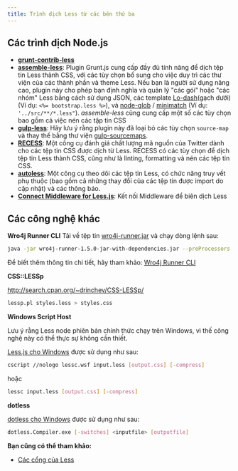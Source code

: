 ```yaml
---
title: Trình dịch Less từ các bên thứ ba
---
```


## Các trình dịch Node.js

* **[grunt-contrib-less](https://github.com/gruntjs/grunt-contrib-less)**
* **[assemble-less](https://github.com/assemble/assemble-less)**: Plugin Grunt.js cung cấp đầy đủ tính năng để dịch tệp tin Less thành CSS, với các tùy chọn bổ sung cho việc duy trì các thư viện của các thành phần và theme Less. Nếu bạn là người sử dụng nâng cao, plugin này cho phép bạn định nghĩa và quản lý "các gói" hoặc "các nhóm" Less bằng cách sử dụng JSON, các template [Lo-dash](https://github.com/bestiejs/lodash)(gạch dưới)(Ví dụ: `<%= bootstrap.less %>`), và [node-glob](https://github.com/isaacs/node-glob) / [minimatch](https://github.com/isaacs/minimatch) (Ví dụ: `'../src/**/*.less"`). _assemble-less_ cũng cung cấp một số các tùy chọn bao gồm cả việc nén các tập tin CSS
* **[gulp-less](https://github.com/plus3network/gulp-less)**: Hãy lưu ý rằng plugin này đã loại bỏ các tùy chọn `source-map` và thay thế bằng thư viện [gulp-sourcemaps](https://github.com/floridoo/gulp-sourcemaps).
* **[RECESS](https://github.com/twitter/recess)**: Một công cụ đánh giá chất lượng mã nguồn của Twitter dành cho các tệp tin CSS được dịch từ Less. RECESS có các tùy chọn để dịch tệp tin Less thành CSS, cũng như là linting, formatting và nén các tệp tin CSS.
* **[autoless](https://github.com/jgonera/autoless)**: Một công cụ theo dõi các tệp tin Less, có chức năng truy vết phụ thuộc (bao gồm cả những thay đổi của các tệp tin được import do cập nhật) và các thông báo.
* **[Connect Middleware for Less.js](https://github.com/emberfeather/less.js-middleware)**: Kết nối Middleware để biên dịch Less


## Các công nghệ khác

**Wro4j Runner CLI**
Tải về tệp tin [wro4j-runner.jar](http://wro4j.googlecode.com/files/wro4j-runner-1.4.1-jar-with-dependencies.jar) và chạy dòng lệnh sau:

```bash
java -jar wro4j-runner-1.5.0-jar-with-dependencies.jar --preProcessors lessCss
```

Để biết thêm thông tin chi tiết, hãy tham khảo: [Wro4j Runner CLI](http://code.google.com/p/wro4j/wiki/wro4jRunner)

**CSS::LESSp**

http://search.cpan.org/~drinchev/CSS-LESSp/

```bash
lessp.pl styles.less > styles.css
```

**Windows Script Host**

Lưu ý rằng Less node phiên bản chính thức chạy trên Windows, vì thế công nghệ này có thể thực sự không cần thiết.

[Less.js cho Windows](https://github.com/duncansmart/less.js-windows) được sử dụng như sau:

```bash
cscript //nologo lessc.wsf input.less [output.css] [-compress]
```
hoặc

```bash
lessc input.less [output.css] [-compress]
```

**dotless**

[dotless cho Windows](http://www.dotlesscss.org/) được sử dụng như sau:

```bash
dotless.Compiler.exe [-switches] <inputfile> [outputfile]
```

**Bạn cũng có thể tham khảo:** 

* [Các cổng của Less](/about/#ports)
